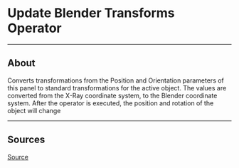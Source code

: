 # Update Blender Transforms Operator

___

## About

Converts transformations from the Position and Orientation parameters of this panel to standard transformations for the active object. The values are converted from the X-Ray coordinate system, to the Blender coordinate system. After the operator is executed, the position and rotation of the object will change

___

## Sources

[Source](https://github.com/PavelBlend/blender-xray/wiki/Panel-Transforms#%D0%BE%D0%BF%D0%B5%D1%80%D0%B0%D1%82%D0%BE%D1%80-update-blender-transforms)

